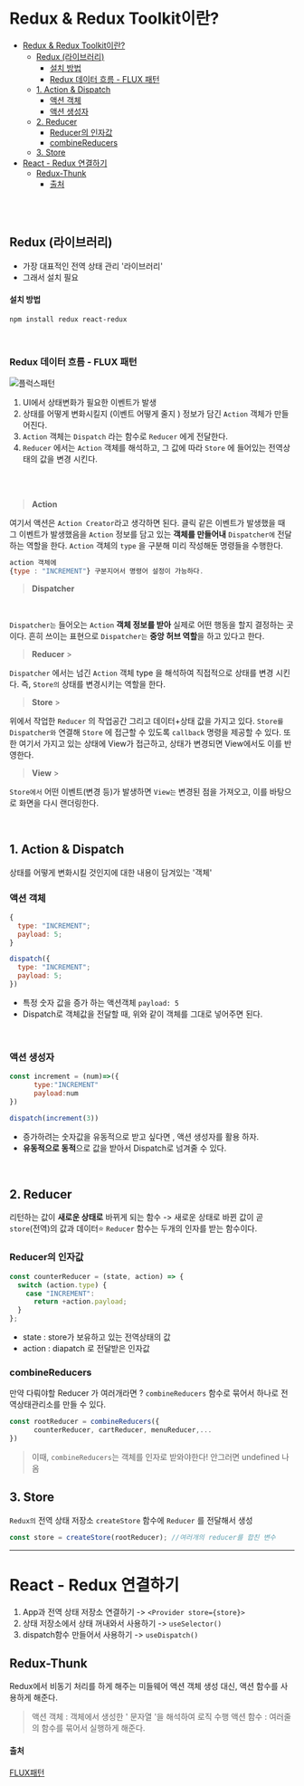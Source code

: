 # Redux & Redux Toolkit이란?

- [Redux \& Redux Toolkit이란?](#redux--redux-toolkit이란)
  - [Redux (라이브러리)](#redux-라이브러리)
      - [설치 방법](#설치-방법)
    - [Redux 데이터 흐름 - FLUX 패턴](#redux-데이터-흐름---flux-패턴)
  - [1. Action \& Dispatch](#1-action--dispatch)
    - [액션 객체](#액션-객체)
    - [액션 생성자](#액션-생성자)
  - [2. Reducer](#2-reducer)
    - [Reducer의 인자값](#reducer의-인자값)
    - [combineReducers](#combinereducers)
  - [3. Store](#3-store)
- [React - Redux 연결하기](#react---redux-연결하기)
  - [Redux-Thunk](#redux-thunk)
      - [출처](#출처)

<br/>
<br/>

## Redux (라이브러리)

- 가장 대표적인 전역 상태 관리 '라이브러리'
- 그래서 설치 필요

#### 설치 방법

```powershell
npm install redux react-redux
```

<br/>

### Redux 데이터 흐름 - FLUX 패턴

![플럭스패턴](https://miro.medium.com/v2/resize:fit:1400/format:webp/0*ZTe7dIoLlUFYFbML.png)

1. UI에서 상태변화가 필요한 이벤트가 발생
2. 상태를 어떻게 변화시킬지 (이벤트 어떻게 줄지 ) 정보가 담긴 `Action` 객체가 만들어진다.
3. `Action` 객체는 `Dispatch` 라는 함수로 `Reducer` 에게 전달한다.
4. `Reducer` 에서는 `Action` 객체를 해석하고, 그 값에 따라 `Store` 에 들어있는 전역상태의 값을 변경 시킨다.

<br/>
<br/>

> **Action**

여기서 액션은 `Action Creator`라고 생각하면 된다.
클릭 같은 이벤트가 발생했을 때 그 이벤트가 발생했음을 `Action` 정보를 담고 있는 **객체를 만들어내** `Dispatcher에` 전달하는 역할을 한다.
`Action` 객체의 `type` 을 구분해 미리 작성해둔 명령들을 수행한다.

```jsx
action 객체에
{type : "INCREMENT"} 구분지어서 명령어 설정이 가능하다.
```

> **Dispatcher**

<br/>

`Dispatcher는` 들어오는 `Action` **객체 정보를 받아** 실제로 어떤 행동을 할지 결정하는 곳이다.
흔히 쓰이는 표현으로 `Dispatcher는` **중앙 허브 역할**을 하고 있다고 한다.

> **Reducer** > <br/>

`Dispatcher` 에서는 넘긴 `Action` 객체 type 을 해석하여 직접적으로 상태를 변경 시킨다.
즉, `Store의` 상태를 변경시키는 역할을 한다.

> **Store** > <br/>

위에서 작업한 `Reducer` 의 작업공간 그리고 데이터+상태 값을 가지고 있다.
`Store를` `Dispatcher와` 연결해 `Store` 에 접근할 수 있도록 `callback` 명령을 제공할 수 있다.
또한 여기서 가지고 있는 상태에 View가 접근하고, 상태가 변경되면 View에서도 이를 반영한다.

> **View** > <br/>

`Store에서` 어떤 이벤트(변경 등)가 발생하면 `View는` 변경된 점을 가져오고, 이를 바탕으로 화면을 다시 랜더링한다.

<br />

## 1. Action & Dispatch

상태를 어떻게 변화시킬 것인지에 대한 내용이 담겨있는 '객체'

### 액션 객체

```jsx
{
  type: "INCREMENT";
  payload: 5;
}

dispatch({
  type: "INCREMENT";
  payload: 5;
})
```

- 특정 숫자 값을 증가 하는 액션객체 `payload: 5`
- Dispatch로 객체값을 전달할 때, 위와 같이 객체를 그대로 넣어주면 된다.

<br />

### 액션 생성자

```jsx
const increment = (num)=>({
      type:"INCREMENT"
      payload:num
})

dispatch(increment(3))
```

- 증가하려는 숫자값을 유동적으로 받고 싶다면 , 액션 생성자를 활용 하자.
- **유동적으로 동적**으로 값을 받아서 Dispatch로 넘겨줄 수 있다.

<br />

## 2. Reducer

리턴하는 값이 **새로운 상태로** 바뀌게 되는 함수
-> 새로운 상태로 바뀐 값이 곧 `store`(전역)의 값과 데이터⭐️
`Reducer` 함수는 두개의 인자를 받는 함수이다.

### Reducer의 인자값

```jsx
const counterReducer = (state, action) => {
  switch (action.type) {
    case "INCREMENT":
      return +action.payload;
  }
};
```

- state : store가 보유하고 있는 전역상태의 값
- action : diapatch 로 전달받은 인자값
  <br />

### combineReducers

만약 다뤄야할 Reducer 가 여러개라면 ?
`combineReducers` 함수로 묶어서 하나로 전역상태관리소를 만들 수 있다.

```jsx
const rootReducer = combineReducers({
      counterReducer, cartReducer, menuReducer,...
})

```

> 이때, `combineReducers`는 객체를 인자로 받와야한다!
> 안그러면 undefined 나옴
> <br />

## 3. Store

`Redux의` 전역 상태 저장소
`createStore` 함수에 `Reducer` 를 전달해서 생성

```jsx
const store = createStore(rootReducer); //여러개의 reducer를 합친 변수
```

---

# React - Redux 연결하기

1. App과 전역 상태 저장소 연결하기 -> `<Provider store={store}>`
2. 상태 저장소에서 상태 꺼내와서 사용하기 -> `useSelector()`
3. dispatch함수 만들어서 사용하기 -> `useDispatch()`

## Redux-Thunk

Redux에서 비동기 처리를 하게 해주는 미들웨어
액션 객체 생성 대신, 액션 함수를 사용하게 해준다.

> 액션 객체 : 객체에서 생성한 ' 문자열 '을 해석하여 로직 수행
> 액션 함수 : 여러줄의 함수를 묶어서 실행하게 해준다.

#### 출처

[FLUX패턴](https://medium.com/hcleedev/web-react-flux-%ED%8C%A8%ED%84%B4-88d6caa13b5b)
